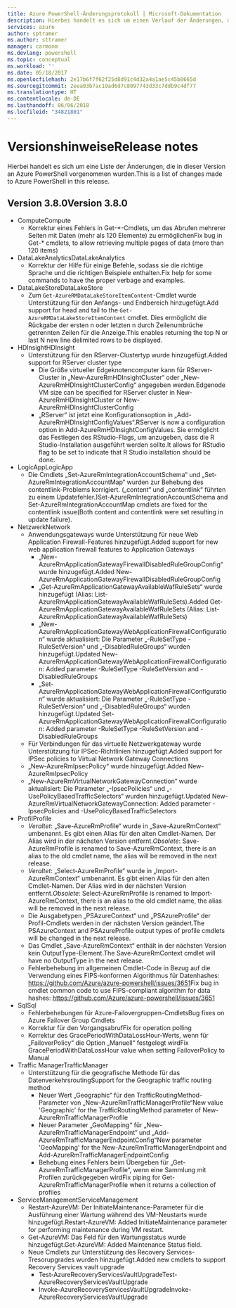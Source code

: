 ```yaml
---
title: Azure PowerShell-Änderungsprotokoll | Microsoft-Dokumentation
description: Hierbei handelt es sich um einen Verlauf der Änderungen, die in der neuesten Version an Azure PowerShell vorgenommen wurden.
services: azure
author: sptramer
ms.author: sttramer
manager: carmonm
ms.devlang: powershell
ms.topic: conceptual
ms.workload: ''
ms.date: 05/18/2017
ms.openlocfilehash: 2e17b6f7f62f25d8d91c4d32a4a1ae5c45b8665d
ms.sourcegitcommit: 2eea03b7ac19ad6d7c8097743d33c7ddb9c4df77
ms.translationtype: HT
ms.contentlocale: de-DE
ms.lasthandoff: 06/06/2018
ms.locfileid: "34821801"
---
```

# <a name="release-notes"></a><span data-ttu-id="056f1-103">Versionshinweise</span><span class="sxs-lookup"><span data-stu-id="056f1-103">Release notes</span></span>

<span data-ttu-id="056f1-104">Hierbei handelt es sich um eine Liste der Änderungen, die in dieser Version an Azure PowerShell vorgenommen wurden.</span><span class="sxs-lookup"><span data-stu-id="056f1-104">This is a list of changes made to Azure PowerShell in this release.</span></span>

## <a name="version-380"></a><span data-ttu-id="056f1-105">Version 3.8.0</span><span class="sxs-lookup"><span data-stu-id="056f1-105">Version 3.8.0</span></span>
* <span data-ttu-id="056f1-106">Compute</span><span class="sxs-lookup"><span data-stu-id="056f1-106">Compute</span></span>
  - <span data-ttu-id="056f1-107">Korrektur eines Fehlers in Get-\*-Cmdlets, um das Abrufen mehrerer Seiten mit Daten (mehr als 120 Elemente) zu ermöglichen</span><span class="sxs-lookup"><span data-stu-id="056f1-107">Fix bug in Get-\* cmdlets, to allow retrieving multiple pages of data (more than 120 items)</span></span>
* <span data-ttu-id="056f1-108">DataLakeAnalytics</span><span class="sxs-lookup"><span data-stu-id="056f1-108">DataLakeAnalytics</span></span>
  - <span data-ttu-id="056f1-109">Korrektur der Hilfe für einige Befehle, sodass sie die richtige Sprache und die richtigen Beispiele enthalten.</span><span class="sxs-lookup"><span data-stu-id="056f1-109">Fix help for some commands to have the proper verbage and examples.</span></span>
* <span data-ttu-id="056f1-110">DataLakeStore</span><span class="sxs-lookup"><span data-stu-id="056f1-110">DataLakeStore</span></span>
  - <span data-ttu-id="056f1-111">Zum `Get-AzureRMDataLakeStoreItemContent`-Cmdlet wurde Unterstützung für den Anfangs- und Endbereich hinzugefügt.</span><span class="sxs-lookup"><span data-stu-id="056f1-111">Add support for head and tail to the `Get-AzureRMDataLakeStoreItemContent` cmdlet.</span></span> <span data-ttu-id="056f1-112">Dies ermöglicht die Rückgabe der ersten n oder letzten n durch Zeilenumbrüche getrennten Zeilen für die Anzeige.</span><span class="sxs-lookup"><span data-stu-id="056f1-112">This enables returning the top N or last N new line delimited rows to be displayed.</span></span>
* <span data-ttu-id="056f1-113">HDInsight</span><span class="sxs-lookup"><span data-stu-id="056f1-113">HDInsight</span></span>
  - <span data-ttu-id="056f1-114">Unterstützung für den RServer-Clustertyp wurde hinzugefügt.</span><span class="sxs-lookup"><span data-stu-id="056f1-114">Added support for RServer cluster type</span></span>
    + <span data-ttu-id="056f1-115">Die Größe virtueller Edgeknotencomputer kann für RServer-Cluster in „New-AzureRmHDInsightCluster“ oder „New-AzureRmHDInsightClusterConfig“ angegeben werden.</span><span class="sxs-lookup"><span data-stu-id="056f1-115">Edgenode VM size can be specified for RServer cluster in New-AzureRmHDInsightCluster or New-AzureRmHDInsightClusterConfig</span></span>
    + <span data-ttu-id="056f1-116">„RServer“ ist jetzt eine Konfigurationsoption in „Add-AzureRmHDInsightConfigValues“.</span><span class="sxs-lookup"><span data-stu-id="056f1-116">RServer is now a configuration option in Add-AzureRmHDInsightConfigValues.</span></span> <span data-ttu-id="056f1-117">Sie ermöglicht das Festlegen des RStudio-Flags, um anzugeben, dass die R Studio-Installation ausgeführt werden sollte.</span><span class="sxs-lookup"><span data-stu-id="056f1-117">It allows for RStudio flag to be set to indicate that R Studio installation should be done.</span></span>
* <span data-ttu-id="056f1-118">LogicApp</span><span class="sxs-lookup"><span data-stu-id="056f1-118">LogicApp</span></span>
  - <span data-ttu-id="056f1-119">Die Cmdlets „Set-AzureRmIntegrationAccountSchema“ und „Set-AzureRmIntegrationAccountMap“ wurden zur Behebung des contentlink-Problems korrigiert. („content“ und „contentlink“ führten zu einem Updatefehler.)</span><span class="sxs-lookup"><span data-stu-id="056f1-119">Set-AzureRmIntegrationAccountSchema and Set-AzureRmIntegrationAccountMap cmdlets are fixed for the contentlink issue(Both content and contentlink were set resulting in update failure).</span></span>
* <span data-ttu-id="056f1-120">Netzwerk</span><span class="sxs-lookup"><span data-stu-id="056f1-120">Network</span></span>
  - <span data-ttu-id="056f1-121">Anwendungsgateways wurde Unterstützung für neue Web Application Firewall-Features hinzugefügt.</span><span class="sxs-lookup"><span data-stu-id="056f1-121">Added support for new web application firewall features to Application Gateways</span></span>
    + <span data-ttu-id="056f1-122">„New-AzureRmApplicationGatewayFirewallDisabledRuleGroupConfig“ wurde hinzugefügt.</span><span class="sxs-lookup"><span data-stu-id="056f1-122">Added New-AzureRmApplicationGatewayFirewallDisabledRuleGroupConfig</span></span>
    + <span data-ttu-id="056f1-123">„Get-AzureRmApplicationGatewayAvailableWafRuleSets“ wurde hinzugefügt (Alias: List-AzureRmApplicationGatewayAvailableWafRuleSets).</span><span class="sxs-lookup"><span data-stu-id="056f1-123">Added Get-AzureRmApplicationGatewayAvailableWafRuleSets (Alias: List-AzureRmApplicationGatewayAvailableWafRuleSets)</span></span>
    + <span data-ttu-id="056f1-124">„New-AzureRmApplicationGatewayWebApplicationFirewallConfiguration“ wurde aktualisiert: Die Parameter „-RuleSetType -RuleSetVersion“ und „-DisabledRuleGroups“ wurden hinzugefügt.</span><span class="sxs-lookup"><span data-stu-id="056f1-124">Updated New-AzureRmApplicationGatewayWebApplicationFirewallConfiguration: Added parameter -RuleSetType -RuleSetVersion and -DisabledRuleGroups</span></span>
    + <span data-ttu-id="056f1-125">„Set-AzureRmApplicationGatewayWebApplicationFirewallConfiguration“ wurde aktualisiert: Die Parameter „-RuleSetType -RuleSetVersion“ und „-DisabledRuleGroups“ wurden hinzugefügt.</span><span class="sxs-lookup"><span data-stu-id="056f1-125">Updated Set-AzureRmApplicationGatewayWebApplicationFirewallConfiguration: Added parameter -RuleSetType -RuleSetVersion and -DisabledRuleGroups</span></span>
  - <span data-ttu-id="056f1-126">Für Verbindungen für das virtuelle Netzwerkgateway wurde Unterstützung für IPSec-Richtlinien hinzugefügt.</span><span class="sxs-lookup"><span data-stu-id="056f1-126">Added support for IPSec policies to Virtual Network Gateway Connections</span></span>
  - <span data-ttu-id="056f1-127">„New-AzureRmIpsecPolicy“ wurde hinzugefügt.</span><span class="sxs-lookup"><span data-stu-id="056f1-127">Added New-AzureRmIpsecPolicy</span></span>
  - <span data-ttu-id="056f1-128">„New-AzureRmVirtualNetworkGatewayConnection“ wurde aktualisiert: Die Parameter „-IpsecPolicies“ und „-UsePolicyBasedTrafficSelectors“ wurden hinzugefügt.</span><span class="sxs-lookup"><span data-stu-id="056f1-128">Updated New-AzureRmVirtualNetworkGatewayConnection: Added parameter -IpsecPolicies and -UsePolicyBasedTrafficSelectors</span></span>
* <span data-ttu-id="056f1-129">Profil</span><span class="sxs-lookup"><span data-stu-id="056f1-129">Profile</span></span>
  - <span data-ttu-id="056f1-130">*Veraltet*: „Save-AzureRmProfile“ wurde in „Save-AzureRmContext“ umbenannt. Es gibt einen Alias für den alten Cmdlet-Namen. Der Alias wird in der nächsten Version entfernt.</span><span class="sxs-lookup"><span data-stu-id="056f1-130">*Obsolete*: Save-AzureRmProfile is renamed to Save-AzureRmContext, there is an alias to the old cmdlet name, the alias will be removed in the next release.</span></span>
  - <span data-ttu-id="056f1-131">*Veraltet*: „Select-AzureRmProfile“ wurde in „Import-AzureRmContext“ umbenannt. Es gibt einen Alias für den alten Cmdlet-Namen. Der Alias wird in der nächsten Version entfernt.</span><span class="sxs-lookup"><span data-stu-id="056f1-131">*Obsolete*: Select-AzureRmProfile is renamed to Import-AzureRmContext, there is an alias to the old cmdlet name, the alias will be removed in the next release.</span></span>
  - <span data-ttu-id="056f1-132">Die Ausgabetypen „PSAzureContext“ und „PSAzureProfile“ der Profil-Cmdlets werden in der nächsten Version geändert.</span><span class="sxs-lookup"><span data-stu-id="056f1-132">The PSAzureContext and PSAzureProfile output types of profile cmdlets will be changed in the next release.</span></span>
  - <span data-ttu-id="056f1-133">Das Cmdlet „Save-AzureRmContext“ enthält in der nächsten Version kein OutputType-Element.</span><span class="sxs-lookup"><span data-stu-id="056f1-133">The Save-AzureRmContext cmdlet will have no OutputType in the next release.</span></span>
  - <span data-ttu-id="056f1-134">Fehlerbehebung im allgemeinen Cmdlet-Code in Bezug auf die Verwendung eines FIPS-konformen Algorithmus für Datenhashes: https://github.com/Azure/azure-powershell/issues/3651</span><span class="sxs-lookup"><span data-stu-id="056f1-134">Fix bug in cmdlet common code to use FIPS-compliant algorithm for data hashes: https://github.com/Azure/azure-powershell/issues/3651</span></span>
* <span data-ttu-id="056f1-135">Sql</span><span class="sxs-lookup"><span data-stu-id="056f1-135">Sql</span></span>
  - <span data-ttu-id="056f1-136">Fehlerbehebungen für Azure-Failovergruppen-Cmdlets</span><span class="sxs-lookup"><span data-stu-id="056f1-136">Bug fixes on Azure Failover Group Cmdlets</span></span>
  - <span data-ttu-id="056f1-137">Korrektur für den Vorgangsabruf</span><span class="sxs-lookup"><span data-stu-id="056f1-137">Fix for operation polling</span></span>
  - <span data-ttu-id="056f1-138">Korrektur des GracePeriodWithDataLossHour-Werts, wenn für „FailoverPolicy“ die Option „Manuell“ festgelegt wird</span><span class="sxs-lookup"><span data-stu-id="056f1-138">Fix GracePeriodWithDataLossHour value when setting FailoverPolicy to Manual</span></span>
* <span data-ttu-id="056f1-139">Traffic Manager</span><span class="sxs-lookup"><span data-stu-id="056f1-139">TrafficManager</span></span>
  - <span data-ttu-id="056f1-140">Unterstützung für die geografische Methode für das Datenverkehrsrouting</span><span class="sxs-lookup"><span data-stu-id="056f1-140">Support for the Geographic traffic routing method</span></span>
    + <span data-ttu-id="056f1-141">Neuer Wert „Geographic“ für den TrafficRoutingMethod-Parameter von „New-AzureRmTrafficManagerProfile“</span><span class="sxs-lookup"><span data-stu-id="056f1-141">New value 'Geographic' for the TrafficRoutingMethod parameter of New-AzureRmTrafficManagerProfile</span></span>
    + <span data-ttu-id="056f1-142">Neuer Parameter „GeoMapping“ für „New-AzureRmTrafficManagerEndpoint“ und „Add-AzureRmTrafficManagerEndpointConfig“</span><span class="sxs-lookup"><span data-stu-id="056f1-142">New parameter 'GeoMapping' for the New-AzureRmTrafficManagerEndpoint and Add-AzureRmTrafficManagerEndpointConfig</span></span>
    + <span data-ttu-id="056f1-143">Behebung eines Fehlers beim Übergeben für „Get-AzureRmTrafficManagerProfile“, wenn eine Sammlung mit Profilen zurückgegeben wird</span><span class="sxs-lookup"><span data-stu-id="056f1-143">Fix piping for Get-AzureRmTrafficManagerProfile when it returns a collection of profiles</span></span>
* <span data-ttu-id="056f1-144">ServiceManagement</span><span class="sxs-lookup"><span data-stu-id="056f1-144">ServiceManagement</span></span>
  - <span data-ttu-id="056f1-145">Restart-AzureVM: Der InitiateMaintenance-Parameter für die Ausführung einer Wartung während des VM-Neustarts wurde hinzugefügt.</span><span class="sxs-lookup"><span data-stu-id="056f1-145">Restart-AzureVM: Added InitiateMaintenance parameter for performing maintenance during VM restart.</span></span>
  - <span data-ttu-id="056f1-146">Get-AzureVM: Das Feld für den Wartungsstatus wurde hinzugefügt.</span><span class="sxs-lookup"><span data-stu-id="056f1-146">Get-AzureVM: Added Maintenance Status field.</span></span>
  - <span data-ttu-id="056f1-147">Neue Cmdlets zur Unterstützung des Recovery Services-Tresorupgrades wurden hinzugefügt.</span><span class="sxs-lookup"><span data-stu-id="056f1-147">Added new cmdlets to support Recovery Services vault upgrade</span></span>
    + <span data-ttu-id="056f1-148">Test-AzureRecoveryServicesVaultUpgrade</span><span class="sxs-lookup"><span data-stu-id="056f1-148">Test-AzureRecoveryServicesVaultUpgrade</span></span>
    + <span data-ttu-id="056f1-149">Invoke-AzureRecoveryServicesVaultUpgrade</span><span class="sxs-lookup"><span data-stu-id="056f1-149">Invoke-AzureRecoveryServicesVaultUpgrade</span></span>
